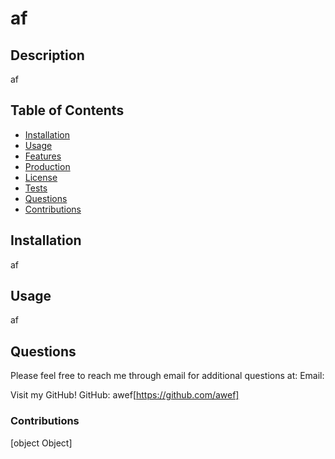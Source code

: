 
  # af
  

  ## Description
  af

  ## Table of Contents
  * [Installation](#installation)
  * [Usage](#usage)
  * [Features](#features)
  * [Production](#production)
  * [License](#license)
  * [Tests](#tests)
  * [Questions](#questions)
  * [Contributions](#contributions)
  
  ## Installation
  af

  ## Usage
  af

  

  
  

  

  

  ## Questions
  Please feel free to reach me through email for additional questions at:
  Email: <af>

  Visit my GitHub!
  GitHub: awef[https://github.com/awef]

  
  ### Contributions
  [object Object]
  
